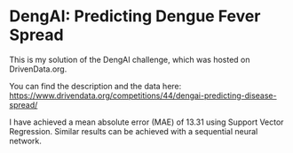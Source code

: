 # DengAI: Predicting Dengue Fever Spread

This is my solution of the DengAI challenge, which was hosted on DrivenData.org. 

You can find the description and the data here: https://www.drivendata.org/competitions/44/dengai-predicting-disease-spread/

I have achieved a mean absolute error (MAE) of 13.31 using Support Vector Regression.
Similar results can be achieved with a sequential neural network.
